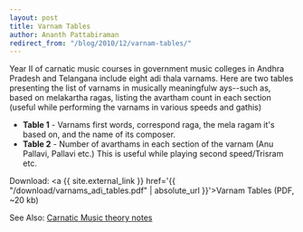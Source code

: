 ```yaml
---
layout: post 
title: Varnam Tables 
author: Ananth Pattabiraman
redirect_from: "/blog/2010/12/varnam-tables/"
---
```


Year II of carnatic music courses in government music colleges in Andhra Pradesh and Telangana include eight adi thala varnams. Here are two tables presenting the list of varnams in musically meaningfulw ays--such as, based on melakartha ragas, listing the avartham count in each section (useful while performing the varnams in various speeds and gathis)

- **Table 1** - Varnams first words, correspond raga, the mela ragam it's based on, and the name of its composer.
- **Table 2** - Number of avarthams in each section of the varnam (Anu Pallavi, Pallavi etc.) This is useful while playing second speed/Trisram etc.

Download: <a {{ site.external_link }} href='{{ "/download/varnams_adi_tables.pdf" | absolute_url }}'>Varnam Tables</a> (PDF, ~20 kb)

See Also: <a href='{{ "/theory" | absolute_url }}'>Carnatic Music theory notes</a>
